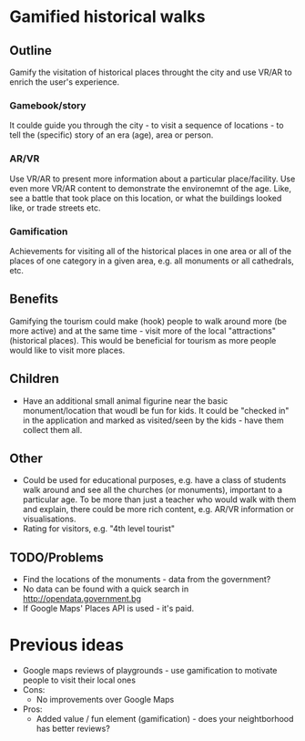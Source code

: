 # Gamified historical walks

## Outline
Gamify the visitation of historical places throught the city and use VR/AR to enrich the user's experience.

### Gamebook/story
It coulde guide you through the city - to visit a sequence of locations - to tell the (specific) story of an era (age), area or person.

### AR/VR 
Use VR/AR to present more information about a particular place/facility.
Use even more VR/AR content to demonstrate the environemnt of the age. Like, see a battle that took place on this location, or what the buildings looked like, or trade streets etc.

### Gamification
Achievements for visiting all of the historical places in one area or all of the places of one category in a given area, e.g. all monuments or all cathedrals, etc.

## Benefits
Gamifying the tourism could make (hook) people to walk around more (be more active) and at the same time - visit more of the local "attractions" (historical places). This would be beneficial for tourism as more people would like to visit more places.

## Children
 - Have an additional small animal figurine near the basic monument/location that woudl be fun for kids. It could be "checked in" in the application and marked as visited/seen by the kids - have them collect them all.

## Other
 - Could be used for educational purposes, e.g. have a class of students walk around and see all the churches (or monuments), important to a particular age. To be more than just a teacher who would walk with them and explain, there could be more rich content, e.g. AR/VR information or visualisations.
 - Rating for visitors, e.g. "4th level tourist"

## TODO/Problems
 - Find the locations of the monuments - data from the government?
  - No data can be found with a quick search in http://opendata.government.bg
 - If Google Maps' Places API is used - it's paid.
 
# Previous ideas
 - Google maps reviews of playgrounds - use gamification to motivate people to visit their local ones
  - Cons:
    - No improvements over Google Maps
  - Pros:
    - Added value / fun element (gamification) - does your neightborhood has better reviews?
